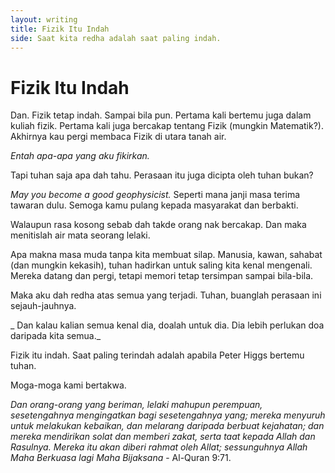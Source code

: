 ```yaml
---
layout: writing
title: Fizik Itu Indah
side: Saat kita redha adalah saat paling indah.
---
```


# Fizik Itu Indah

Dan. Fizik tetap indah. Sampai bila pun.
Pertama kali bertemu juga dalam kuliah fizik.
Pertama kali juga bercakap tentang Fizik (mungkin Matematik?).
Akhirnya kau pergi membaca Fizik di utara tanah air.

_Entah apa-apa yang aku fikirkan._

Tapi tuhan saja apa dah tahu. Perasaan itu juga dicipta oleh tuhan bukan?

_May you become a good geophysicist._ Seperti mana janji masa terima tawaran dulu. Semoga kamu pulang kepada masyarakat dan berbakti.

Walaupun rasa kosong sebab dah takde orang nak bercakap.
Dan maka menitislah air mata seorang lelaki.

Apa makna masa muda tanpa kita membuat silap.
Manusia, kawan, sahabat (dan mungkin kekasih), tuhan hadirkan untuk saling kita kenal mengenali.
Mereka datang dan pergi, tetapi memori tetap tersimpan sampai bila-bila.

Maka aku dah redha atas semua yang terjadi. Tuhan, buanglah perasaan ini sejauh-jauhnya.

_ Dan kalau kalian semua kenal dia, doalah untuk dia. Dia lebih perlukan doa daripada kita semua._

Fizik itu indah. Saat paling terindah adalah apabila Peter Higgs bertemu tuhan.

Moga-moga kami bertakwa.

_Dan orang-orang yang beriman, lelaki mahupun perempuan, sesetengahnya mengingatkan bagi sesetengahnya yang; mereka menyuruh untuk melakukan kebaikan, dan melarang daripada berbuat kejahatan; dan mereka mendirikan solat dan memberi zakat, serta taat kepada Allah dan Rasulnya. Mereka itu akan diberi rahmat oleh Allat; sessunguhnya Allah Maha Berkuasa lagi Maha Bijaksana_ - Al-Quran 9:71.

